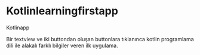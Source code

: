 # Kotlinlearningfirstapp
Kotlinapp

Bir textview ve iki buttondan oluşan buttonlara tıklanınca kotlin programlama dili ile alakalı farklı bilgiler veren ilk uygulama.
